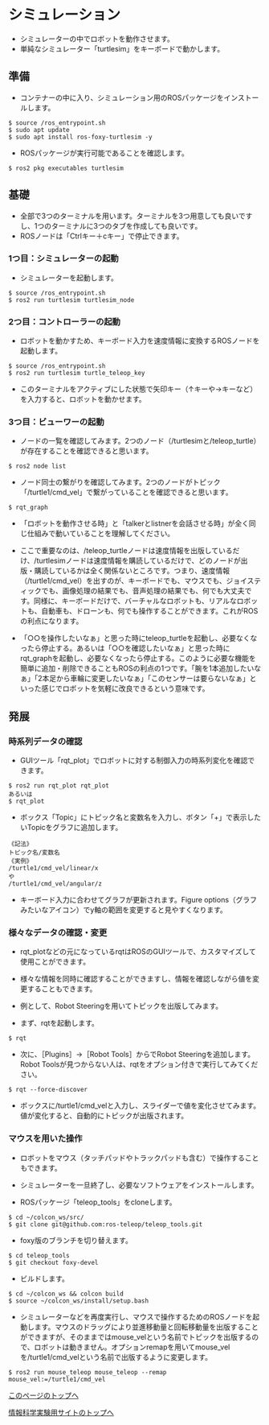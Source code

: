 # シミュレーション
- シミュレーターの中でロボットを動作させます。
- 単純なシミュレーター「turtlesim」をキーボードで動かします。  

## 準備
- コンテナーの中に入り、シミュレーション用のROSパッケージをインストールします。
```
$ source /ros_entrypoint.sh
$ sudo apt update
$ sudo apt install ros-foxy-turtlesim -y
```

- ROSパッケージが実行可能であることを確認します。
```
$ ros2 pkg executables turtlesim
```

## 基礎
- 全部で3つのターミナルを用います。ターミナルを3つ用意しても良いですし、1つのターミナルに3つのタブを作成しても良いです。
- ROSノードは「Ctrlキー＋cキー」で停止できます。

### 1つ目：シミュレーターの起動
- シミュレーターを起動します。
```
$ source /ros_entrypoint.sh
$ ros2 run turtlesim turtlesim_node
```

### 2つ目：コントローラーの起動
- ロボットを動かすため、キーボード入力を速度情報に変換するROSノードを起動します。
```
$ source /ros_entrypoint.sh
$ ros2 run turtlesim turtle_teleop_key
```

- このターミナルをアクティブにした状態で矢印キー（↑キーや→キーなど）を入力すると、ロボットを動かせます。

### 3つ目：ビューワーの起動
- ノードの一覧を確認してみます。2つのノード（/turtlesimと/teleop_turtle）が存在することを確認できると思います。
```
$ ros2 node list
```

- ノード同士の繋がりを確認してみます。2つのノードがトピック「/turtle1/cmd_vel」で繋がっていることを確認できると思います。
```
$ rqt_graph
```

- 「ロボットを動作させる時」と「talkerとlistnerを会話させる時」が全く同じ仕組みで動いていることを理解してください。

- ここで重要なのは、/teleop_turtleノードは速度情報を出版しているだけ、/turtlesimノードは速度情報を購読しているだけで、どのノードが出版・購読しているかは全く関係ないところです。つまり、速度情報（/turtle1/cmd_vel）を出すのが、キーボードでも、マウスでも、ジョイスティックでも、画像処理の結果でも、音声処理の結果でも、何でも大丈夫です。同様に、キーボードだけで、バーチャルなロボットも、リアルなロボットも、自動車も、ドローンも、何でも操作することができます。これがROSの利点になります。

- 「○○を操作したいなぁ」と思った時にteleop_turtleを起動し、必要なくなったら停止する。あるいは「○○を確認したいなぁ」と思った時にrqt_graphを起動し、必要なくなったら停止する。このように必要な機能を簡単に追加・削除できることもROSの利点の1つです。「腕を1本追加したいなぁ」「2本足から車輪に変更したいなぁ」「このセンサーは要らないなぁ」といった感じでロボットを気軽に改良できるという意味です。

## 発展

### 時系列データの確認
- GUIツール「rqt_plot」でロボットに対する制御入力の時系列変化を確認できます。
```
$ ros2 run rqt_plot rqt_plot
あるいは
$ rqt_plot
```

- ボックス「Topic」にトピック名と変数名を入力し、ボタン「+」で表示したいTopicをグラフに追加します。
```
《記法》
トピック名/変数名
《実例》
/turtle1/cmd_vel/linear/x
や
/turtle1/cmd_vel/angular/z
```

- キーボード入力に合わせてグラフが更新されます。Figure options（グラフみたいなアイコン）でy軸の範囲を変更すると見やすくなります。

### 様々なデータの確認・変更
- rqt_plotなどの元になっているrqtはROSのGUIツールで、カスタマイズして使用ことができます。
- 様々な情報を同時に確認することができますし、情報を確認しながら値を変更することもできます。

- 例として、Robot Steeringを用いてトピックを出版してみます。

- まず、rqtを起動します。
```
$ rqt
```

- 次に、［Plugins］→［Robot Tools］からでRobot Steeringを追加します。Robot Toolsが見つからない人は、rqtをオプション付きで実行してみてください。
```
$ rqt --force-discover
```

- ボックスに/turtle1/cmd_velと入力し、スライダーで値を変化させてみます。値が変化すると、自動的にトピックが出版されます。

### マウスを用いた操作
- ロボットをマウス（タッチパッドやトラックパッドも含む）で操作することもできます。
- シミュレーターを一旦終了し、必要なソフトウェアをインストールします。

- ROSパッケージ「teleop_tools」をcloneします。
```
$ cd ~/colcon_ws/src/
$ git clone git@github.com:ros-teleop/teleop_tools.git
```

- foxy版のブランチを切り替えます。
```
$ cd teleop_tools
$ git checkout foxy-devel
```

- ビルドします。
```
$ cd ~/colcon_ws && colcon build
$ source ~/colcon_ws/install/setup.bash
```

- シミュレーターなどを再度実行し、マウスで操作するためのROSノードを起動します。マウスのドラッグにより並進移動量と回転移動量を出版することができますが、そのままではmouse_velという名前でトピックを出版するので、ロボットは動きません。オプションremapを用いてmouse_velを/turtle1/cmd_velという名前で出版するように変更します。
```
$ ros2 run mouse_teleop mouse_teleop --remap mouse_vel:=/turtle1/cmd_vel
``` 

[このページのトップへ](#)

[情報科学実験用サイトのトップへ](https://stl-apu.github.io/laboratory_experiments/)
